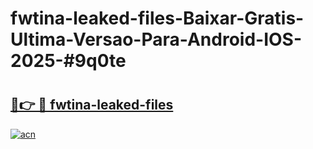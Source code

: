 # fwtina-leaked-files-Baixar-Gratis-Ultima-Versao-Para-Android-IOS-2025-#9q0te

# <h2><a href="https://ainizakaria.my?title=fwtina-leaked-files&ref=22M">🔗👉 🔴 fwtina-leaked-files</a></h2>

[![acn](https://github.com/user-attachments/assets/0f9c940e-d8b0-45ae-aac7-cd30a18b3e1c)](https://ainizakaria.my?title=fwtina-leaked-files&ref=22M)

